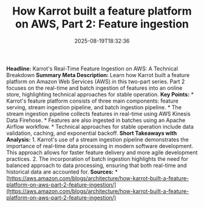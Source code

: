﻿---
title: "How Karrot built a feature platform on AWS, Part 2: Feature ingestion"
date: "2025-08-19T18:32:36"
category: "Markets"
summary: ""
slug: "how karrot built a feature platform on aws part 2 feature in"
source_urls:
  - "https://aws.amazon.com/blogs/architecture/how-karrot-built-a-feature-platform-on-aws-part-2-feature-ingestion/"
seo:
  title: "How Karrot built a feature platform on AWS, Part 2: Feature ingestion | Hash n Hedge"
  description: ""
  keywords: ["news", "markets", "brief"]
---
**Headline:** Karrot's Real-Time Feature Ingestion on AWS: A Technical Breakdown  **Summary Meta Description:** Learn how Karrot built a feature platform on Amazon Web Services (AWS) in this two-part series. Part 2 focuses on the real-time and batch ingestion of features into an online store, highlighting technical approaches for stable operation.  **Key Points:**  * Karrot's feature platform consists of three main components: feature serving, stream ingestion pipeline, and batch ingestion pipeline. * The stream ingestion pipeline collects features in real-time using AWS Kinesis Data Firehose. * Features are also ingested in batches using an Apache Airflow workflow. * Technical approaches for stable operation include data validation, caching, and exponential backoff.  **Short Takeaways with Analysis:**  1. Karrot's use of a stream ingestion pipeline demonstrates the importance of real-time data processing in modern software development. This approach allows for faster feature delivery and more agile development practices. 2. The incorporation of batch ingestion highlights the need for balanced approach to data processing, ensuring that both real-time and historical data are accounted for.  **Sources:**  * [https://aws.amazon.com/blogs/architecture/how-karrot-built-a-feature-platform-on-aws-part-2-feature-ingestion/](https://aws.amazon.com/blogs/architecture/how-karrot-built-a-feature-platform-on-aws-part-2-feature-ingestion/) 
